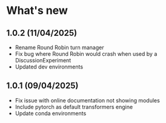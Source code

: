 # What's new

## 1.0.2 (11/04/2025)
- Rename Round Robin turn manager
- Fix bug where Round Robin would crash when used by a DiscussionExperiment
- Updated dev environments

## 1.0.1 (09/04/2025)

- Fix issue with online documentation not showing modules
- Include pytorch as default transformers engine
- Update conda environments